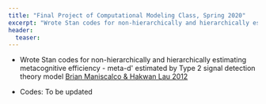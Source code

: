 ```yaml
---
title: "Final Project of Computational Modeling Class, Spring 2020"
excerpt: "Wrote Stan codes for non-hierarchically and hierarchically estimating metacognitive efficiency - meta-d' estimated by Type 2 signal detection theory model (Brian Maniscalco & Hakwan Lau 2012)"
header:
  teaser:
---
```



- Wrote Stan codes for non-hierarchically and hierarchically estimating metacognitive efficiency - meta-d' estimated by Type 2 signal detection theory model [Brian Maniscalco & Hakwan Lau 2012](https://doi.org/10.1016/j.concog.2011.09.021)

- Codes: To be updated
